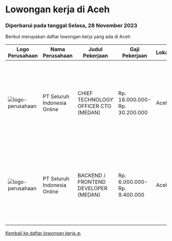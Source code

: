 
  # Lowongan kerja di Aceh

  ### Diperbarui pada tanggal Selasa, 28 November 2023

  Berikut merupakan daftar lowongan kerja yang ada di Aceh

  |Logo Perusahaan | Nama Perusahaan | Judul Pekerjaan | Gaji Pekerjaan | Lokasi | Deskripsi | Tanggal diunggah | Pranala |
  | -------------- | --------------- | --------------- | --------- | --------- | -------------- | ------- | ----------- |
  |![logo-perusahaan](https://image-service-cdn.seek.com.au/c768f0670f8f8212da7de609b6af9d0b2e5134cc/ee4dce1061f3f616224767ad58cb2fc751b8d2dc)|PT Seluruh Indonesia Online|CHIEF TECHNOLOGY OFFICER CTO (MEDAN)|Rp. 18.000.000-Rp. 30.200.000|Aceh|Memiliki pengalaman leadership sebagai Manager sebelumnya.Back End Engineer1. Memiliki pengalaman dalam membangun RESTful APIs2. Menguasai bahasa...|Jumat, 10 November 2023|https://www.jobstreet.co.id/id/job/chief-technology-officer-cto-medan-4525462?token=0~d0e42363-1a19-45d8-a075-e9eadd3bb237&sectionRank=1&jobId=jobstreet-id-job-4525462|
|![logo-perusahaan](https://image-service-cdn.seek.com.au/c768f0670f8f8212da7de609b6af9d0b2e5134cc/ee4dce1061f3f616224767ad58cb2fc751b8d2dc)|PT Seluruh Indonesia Online|BACKEND / FRONTEND DEVELOPER (MEDAN)|Rp. 6.000.000-Rp. 9.400.000|Aceh|Back End Developer Requirements:-Candidate must possess at least Diploma, Bachelor Degree in computer science / Information Technology, Engineering...|Jumat, 10 November 2023|https://www.jobstreet.co.id/id/job/backend-frontend-developer-medan-4525468?token=0~d0e42363-1a19-45d8-a075-e9eadd3bb237&sectionRank=2&jobId=jobstreet-id-job-4525468|


  [Kembali ke daftar lowongan kerja 🔙](../README.md#daftar-lowongan-kerja)
  